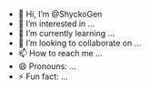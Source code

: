 - 👋 Hi, I’m @ShyckoGen
- 👀 I’m interested in ...
- 🌱 I’m currently learning ...
- 💞️ I’m looking to collaborate on ...
- 📫 How to reach me ...
- 😄 Pronouns: ...
- ⚡ Fun fact: ...

<!---
ShyckoGen/ShyckoGen is a ✨ special ✨ repository because its `README.md` (this file) appears on your GitHub profile.
You can click the Preview link to take a look at your changes.
--->

